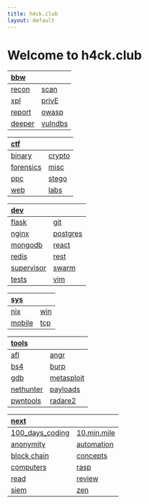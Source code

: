 ```yaml
---
title: h4ck.club
layout: default
---
```


# Welcome to h4ck.club

| [bbw](BBW/BBW.md)       | <!--  -->                 |
|:------------------------|:--------------------------|
| [recon](BBW/recon.md)   | [scan](BBW/scan.md)       |
| [xpl](BBW/xpl.md)       | [privE](BBW/privE.md)     |
| [report](BBW/report.md) | [owasp](BBW/owasp.md)     |
| [deeper](BBW/deeper.md) | [vulndbs](BBW/vulndbs.md) |

| [ctf](CTF/CTF.md)                       | <!--  -->                      |
|:----------------------------------------|:-------------------------------|
| [binary](CTF/bin/bin.md)                | [crypto](CTF/crypto/crypto.md) |
| [forensics](CTF/forensics/forensics.md) | [misc](CTF/misc/misc.md)       |
| [ppc](CTF/ppc/ppc.md)                   | [stego](CTF/stego/stego.md)    |
| [web](CTF/web/web.md)                   | [labs](CTF/lab/labs.md)        |

| [dev](dev/dev.md)               | <!--  -->               |
|:--------------------------------|:------------------------|
| [flask](dev/flask.md)           | [git](dev/git.md)       |
| [nginx](dev/nginx.md)           | [postgres](dev/psql.md) |
| [mongodb](dev/mongodb.md)       | [react](dev/react.md)   |
| [redis](dev/redis.md)           | [rest](dev/rest.md)     |
| [supervisor](dev/supervisor.md) | [swarm](dev/swarm.md)   |
| [tests](dev/tests.md)           | [vim](dev/vim.md)       |

| [sys](sys/sys.md)        | <!--  -->        |
|:-----------------------|:-----------------|
| [nix](OS/nix.md)       | [win](OS/win.md) |
| [mobile](OS/mobile.md) | [tcp](OS/ip.md)  |

| [tools](tools/tools.md)         | <!--  -->                         |
|:--------------------------------|:----------------------------------|
| [afl](tools/afl.md)             | [angr](tools/angr.md)             |
| [bs4](tools/bs4.md)             | [burp](tools/burp.md)             |
| [gdb](tools/gdb.md)             | [metasploit](tools/metasploit.md) |
| [nethunter](tools/nethunter.md) | [payloads](tools/payloads.md)     |
| [pwntools](tools/pwntools.md)   | [radare2](tools/radare2.md)       |

| [next](practice/practice.md)                   | <!--  -->                            |
|:-----------------------------------------------|:-------------------------------------|
| [100_days_coding](practice/100_days_coding.md) | [10.min.mile](practice/good.md)      |
| [anonymity](practice/anon.md)                  | [automation](practice/automation.md) |
| [block chain](practice/block_chain.md)         | [concepts](practice/concepts.md)     |
| [computers](practice/CS.md)                    | [rasp](practice/rasp.md)             |
| [read](practice/read.md)                       | [review](practice/rev.md)            |
| [siem](practice/siem.md)                       | [zen](practice/zen.md)               |
